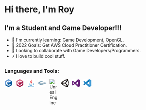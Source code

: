 # Hi there, I'm Roy 

## I'm a Student and Game Developer!!!

- 🌱 I'm currently learning: Game Development, OpenGL.
- 🥅 2022 Goals: Get AWS Cloud Practitioner Certification.
- 🔭 Looking to collaborate with Game Developers/Programmers.
- ⚡ I love to build cool stuff.

### Languages and Tools:
<img align="left" alt="C" width="26px" src="https://github.com/devicons/devicon/blob/v2.14.0/icons/c/c-original.svg" style="padding-right:10px;" />

<img align="left" alt="C++" width="26px" src="https://github.com/devicons/devicon/blob/v2.14.0/icons/cplusplus/cplusplus-original.svg" style="padding-right:10px;" />

<img align="left" alt="Java" width="26px" src="https://github.com/devicons/devicon/blob/v2.14.0/icons/java/java-original.svg" style="padding-right:10px;" />

<img align="left" alt="OpenGL" width="26px" src="https://github.com/devicons/devicon/blob/v2.14.0/icons/opengl/opengl-original.svg" style="padding-right:10px;" />

<img align="left" alt="Unreal Engine" width="26px" src="https://upload.wikimedia.org/wikipedia/commons/d/da/Unreal_Engine_Logo.svg" style="padding-right:10px;" />

<img align="left" alt="Unity" width="26px" src="https://github.com/devicons/devicon/blob/v2.14.0/icons/unity/unity-original.svg" style="padding-right:10px;" />

<img align="left" alt="Visual Studio" width="26px" src="https://github.com/devicons/devicon/blob/v2.14.0/icons/visualstudio/visualstudio-plain.svg" style="padding-right:10px;" />

<img align="left" alt="VSCode" width="26px" src="https://github.com/devicons/devicon/blob/v2.14.0/icons/vscode/vscode-original.svg" style="padding-right:10px;" />

